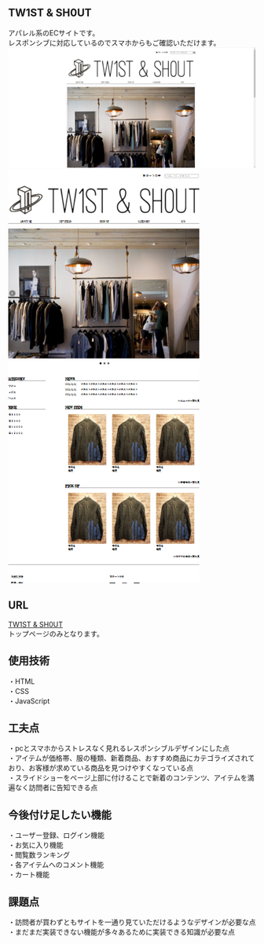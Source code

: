 ## TW1ST & SH0UT
アパレル系のECサイトです。<br>
レスポンシブに対応しているのでスマホからもご確認いただけます。
![pc画面](readme_01.png)
![スマホ画面](readme_02.png)

## URL
[TW1ST & SH0UT](https://haruki803.github.io/)<br>
トップページのみとなります。

## 使用技術
・HTML<br>
・CSS<br>
・JavaScript<br>

## 工夫点
・pcとスマホからストレスなく見れるレスポンシブルデザインにした点<br>
・アイテムが価格帯、服の種類、新着商品、おすすめ商品にカテゴライズされており、お客様が求めている商品を見つけやすくなっている点<br>
・スライドショーをページ上部に付けることで新着のコンテンツ、アイテムを満遍なく訪問者に告知できる点

## 今後付け足したい機能
・ユーザー登録、ログイン機能<br>
・お気に入り機能<br>
・閲覧数ランキング<br>
・各アイテムへのコメント機能<br>
・カート機能

## 課題点
・訪問者が買わずともサイトを一通り見ていただけるようなデザインが必要な点<br>
・まだまだ実装できない機能が多々あるために実装できる知識が必要な点<br>
